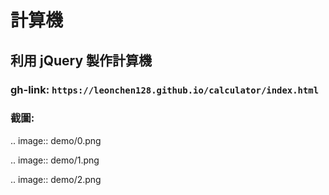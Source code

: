 # 計算機
## 利用 jQuery 製作計算機
### gh-link: `https://leonchen128.github.io/calculator/index.html`
### 截圖:
.. image:: demo/0.png

.. image:: demo/1.png

.. image:: demo/2.png
